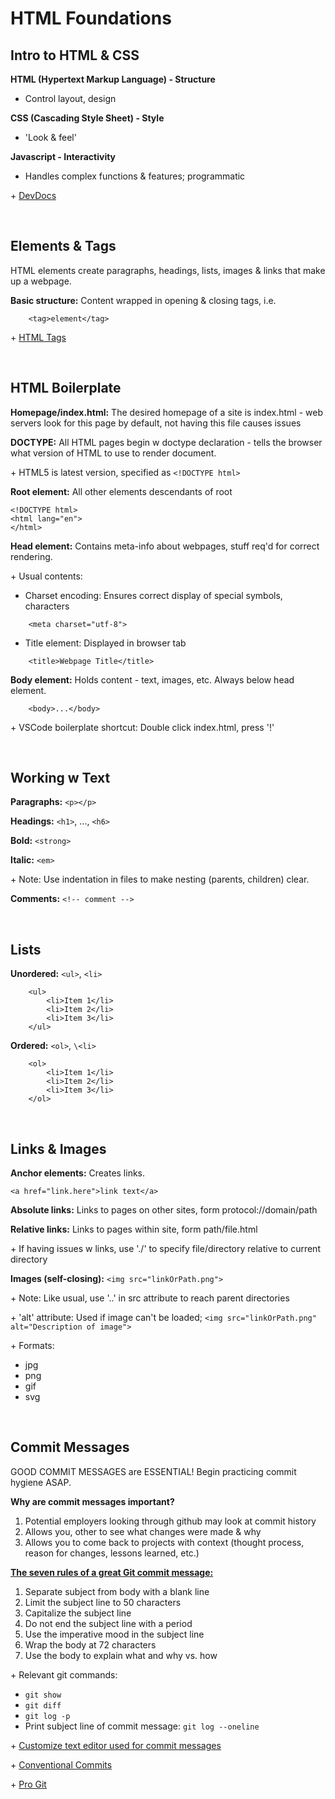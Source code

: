 # HTML Foundations

## Intro to HTML & CSS
**HTML (Hypertext Markup Language) - Structure**
- Control layout, design

**CSS (Cascading Style Sheet) - Style**
- 'Look & feel'

**Javascript - Interactivity**
- Handles complex functions & features; programmatic

\+ [DevDocs](https://devdocs.io/)

</br>

## Elements & Tags
HTML elements create paragraphs, headings, lists, images & links that make up a webpage.

**Basic structure:** 
Content wrapped in opening & closing tags, i.e.
```
    <tag>element</tag>
```

\+ [HTML Tags](https://developer.mozilla.org/en-US/docs/Web/HTML/Element)

</br>

## HTML Boilerplate

**Homepage/index.html:**
The desired homepage of a site is index.html - web servers look for this page by default, not having this file causes issues

**DOCTYPE:** 
All HTML pages begin w doctype declaration - tells the browser what version of HTML to use to render document.

\+ HTML5 is latest version, specified as `<!DOCTYPE html>`

**Root element:**
All other elements descendants of root
```
<!DOCTYPE html>
<html lang="en">
</html>
```

**Head element:** 
Contains meta-info about webpages, stuff req'd for correct rendering.

\+ Usual contents:
- Charset encoding: Ensures correct display of special symbols, characters
```
    <meta charset="utf-8">
```
- Title element: Displayed in browser tab
```
    <title>Webpage Title</title>
```

**Body element:** 
Holds content - text, images, etc. Always below head element.
```
    <body>...</body>
```
 \+ VSCode boilerplate shortcut: Double click index.html, press '!'

</br>

## Working w Text

**Paragraphs:** 
`<p></p>`

**Headings:** 
`<h1>`, ..., `<h6>`

**Bold:** 
`<strong>`

**Italic:** 
`<em>`

\+ Note: Use indentation in files to make nesting (parents, children) clear.

**Comments:** 
`<!-- comment -->`

</br>

## Lists

**Unordered:** 
`<ul>`, `<li>`
```
    <ul>
        <li>Item 1</li>
        <li>Item 2</li>
        <li>Item 3</li>
    </ul>
```

**Ordered:** 
`<ol>`, `\<li>`
```
    <ol>
        <li>Item 1</li>
        <li>Item 2</li>
        <li>Item 3</li>
    </ol>
```

<br>

## Links & Images

**Anchor elements:**
Creates links.

`<a href="link.here">link text</a>`

**Absolute links:**
Links to pages on other sites, form protocol://domain/path

**Relative links:**
Links to pages within site, form path/file.html

\+ If having issues w links, use './' to specify file/directory relative to current directory

**Images (self-closing):** `<img src="linkOrPath.png">`

\+ Note: Like usual, use '..' in src attribute to reach parent directories

\+ 'alt' attribute: Used if image can't be loaded; `<img src="linkOrPath.png" alt="Description of image">`

\+ Formats:
- jpg
- png
- gif
- svg

<br>

## Commit Messages
GOOD COMMIT MESSAGES are ESSENTIAL! Begin practicing commit hygiene ASAP.

**Why are commit messages important?**
1. Potential employers looking through github may look at commit history
2. Allows you, other to see what changes were made & why
3. Allows you to come back to projects with context (thought process, reason for changes, lessons learned, etc.)

**[The seven rules of a great Git commit message:](https://cbea.ms/git-commit/)**
1. Separate subject from body with a blank line
2. Limit the subject line to 50 characters
3. Capitalize the subject line
4. Do not end the subject line with a period
5. Use the imperative mood in the subject line
6. Wrap the body at 72 characters
7. Use the body to explain what and why vs. how

\+ Relevant git commands:
- `git show`
- `git diff`
- `git log -p`
- Print subject line of commit message: `git log --oneline`


\+ [Customize text editor used for commit messages](https://git-scm.com/book/en/v2/Customizing-Git-Git-Configuration)

\+ [Conventional Commits](https://www.conventionalcommits.org/en/v1.0.0/)

\+ [Pro Git](https://git-scm.com/book/en/v2)